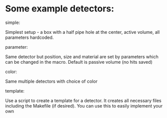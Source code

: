 # Some example detectors:
simple:

Simplest setup - a box with a half pipe hole at the center, active volume, all parameters hardcoded.

parameter:

Same detector but position, size and material are set by parameters which can be changed in the macro. Default is passive volume (no hits saved)

color:

Same multiple detectors with choice of color

template:

Use a script to create a template for a detector. It creates all necessary
files including the Makefile (if desired). You can use this to easily
implement your own
